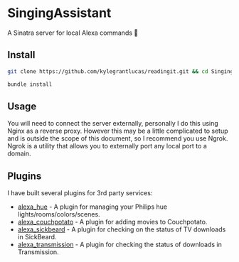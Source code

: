 # SingingAssistant
A Sinatra server for local Alexa commands 🎤

## Install

```bash
git clone https://github.com/kylegrantlucas/readingit.git && cd SingingAssistant
```

```bash
bundle install
```

## Usage

You will need to connect the server externally, personally I do this using Nginx as a reverse proxy.
However this may be a little complicated to setup and is outside the scope of this document, so I recommend you use Ngrok.
Ngrok is a utility that allows you to externally port any local port to a domain.

## Plugins

I have built several plugins for 3rd party services:

* [alexa_hue](https://github.com/kylegrantlucas/alexa_hue) - A plugin for managing your Philips hue lights/rooms/colors/scenes.
* [alexa_couchpotato](https://github.com/kylegrantlucas/alexa_couchpotato) - A plugin for adding movies to Couchpotato.
* [alexa_sickbeard](https://github.com/kylegrantlucas/alexa_sickbeard) - A plugin for checking on the status of TV downloads in SickBeard.
* [alexa_transmission](https://github.com/kylegrantlucas/alexa_transmission) - A plugin for checking the status of downloads in Transmission.
